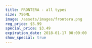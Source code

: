 ```yaml
---
title: FRONTERA - all types
size: 750ML
image: /assets/images/frontera.png
reg_price: $5.99
special_price: $3.49
expiration_date: 2018-01-17 00:00:00
show_special: true
---
```



